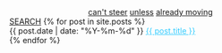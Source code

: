 <html lang="en">
<head>
<meta charset="UTF-8">
<meta name="viewport" content="width=device-width, initial-scale=1.0">
<title>Intent &#8660; Break</title>
  
<script async src="https://cse.google.com/cse.js?cx=000547254117280036387:qwl-zdl2sn0">
</script>
<script async src="https://us.umami.is/script.js" data-website-id="fc672b13-fa2f-4319-971b-e69be287523c">  
</script>
</head>
<body>
<main>
    <section>
      <div style="text-align: center;">
        <a href="https://ib.bsb.br/categories/">can't steer</a>
        <a href="https://ib.bsb.br/404.html">unless</a>
        <a href="https://ib.bsb.br/tags/">already moving</a>
      </div>
      <a class="search-link" href="https://github.com/search?q=repo%3Amarioseixas%2Fmarioseixas.github.io">SEARCH</a>
        {% for post in site.posts %} 
        <article>
            <time datetime="{{ post.date | date: "%Y-%m-%d" }}"> {{ post.date | date: "%Y-%m-%d" }} </time>
            <a style="color:#33ccff;" href="{{ post.url }}"> {{ post.title }} </a> <!-- Changes post title color for readability -->
        </article> 
        {% endfor %}
    </section>
</main>
</body>
</html>
